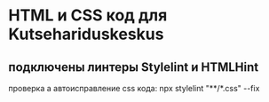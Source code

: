 # HTML и CSS код для Kutsehariduskeskus
## подключены линтеры Stylelint и HTMLHint

проверка а автоисправление css кода: 
    npx stylelint "**/*.css" --fix
